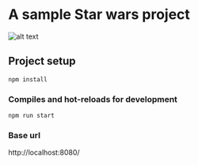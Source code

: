 # A sample Star wars project

![alt text](./screenshot.jpg)

## Project setup
```
npm install
```

### Compiles and hot-reloads for development
```
npm run start
```

### Base url 

http://localhost:8080/
